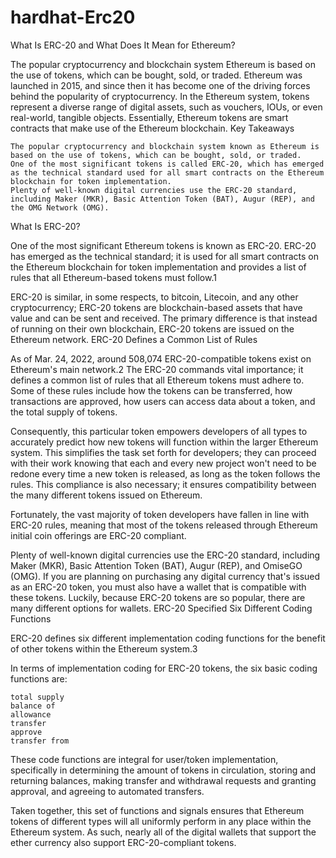 # hardhat-Erc20



What Is ERC-20 and What Does It Mean for Ethereum?

The popular cryptocurrency and blockchain system Ethereum is based on the use of tokens, which can be bought, sold, or traded. Ethereum was launched in 2015, and since then it has become one of the driving forces behind the popularity of cryptocurrency. In the Ethereum system, tokens represent a diverse range of digital assets, such as vouchers, IOUs, or even real-world, tangible objects. Essentially, Ethereum tokens are smart contracts that make use of the Ethereum blockchain.
Key Takeaways

    The popular cryptocurrency and blockchain system known as Ethereum is based on the use of tokens, which can be bought, sold, or traded.
    One of the most significant tokens is called ERC-20, which has emerged as the technical standard used for all smart contracts on the Ethereum blockchain for token implementation.
    Plenty of well-known digital currencies use the ERC-20 standard, including Maker (MKR), Basic Attention Token (BAT), Augur (REP), and the OMG Network (OMG).

What Is ERC-20?

One of the most significant Ethereum tokens is known as ERC-20. ERC-20 has emerged as the technical standard; it is used for all smart contracts on the Ethereum blockchain for token implementation and provides a list of rules that all Ethereum-based tokens must follow.1

ERC-20 is similar, in some respects, to bitcoin, Litecoin, and any other cryptocurrency; ERC-20 tokens are blockchain-based assets that have value and can be sent and received. The primary difference is that instead of running on their own blockchain, ERC-20 tokens are issued on the Ethereum network.
ERC-20 Defines a Common List of Rules

As of Mar. 24, 2022, around 508,074 ERC-20-compatible tokens exist on Ethereum's main network.2 The ERC-20 commands vital importance; it defines a common list of rules that all Ethereum tokens must adhere to. Some of these rules include how the tokens can be transferred, how transactions are approved, how users can access data about a token, and the total supply of tokens.

Consequently, this particular token empowers developers of all types to accurately predict how new tokens will function within the larger Ethereum system. This simplifies the task set forth for developers; they can proceed with their work knowing that each and every new project won't need to be redone every time a new token is released, as long as the token follows the rules. This compliance is also necessary; it ensures compatibility between the many different tokens issued on Ethereum.

Fortunately, the vast majority of token developers have fallen in line with ERC-20 rules, meaning that most of the tokens released through Ethereum initial coin offerings are ERC-20 compliant.

Plenty of well-known digital currencies use the ERC-20 standard, including Maker (MKR), Basic Attention Token (BAT), Augur (REP), and OmiseGO (OMG). If you are planning on purchasing any digital currency that's issued as an ERC-20 token, you must also have a wallet that is compatible with these tokens. Luckily, because ERC-20 tokens are so popular, there are many different options for wallets.
ERC-20 Specified Six Different Coding Functions

ERC-20 defines six different implementation coding functions for the benefit of other tokens within the Ethereum system.3

In terms of implementation coding for ERC-20 tokens, the six basic coding functions are:

    total supply
    balance of
    allowance
    transfer
    approve
    transfer from

These code functions are integral for user/token implementation, specifically in determining the amount of tokens in circulation, storing and returning balances, making transfer and withdrawal requests and granting approval, and agreeing to automated transfers.

Taken together, this set of functions and signals ensures that Ethereum tokens of different types will all uniformly perform in any place within the Ethereum system. As such, nearly all of the digital wallets that support the ether currency also support ERC-20-compliant tokens.
